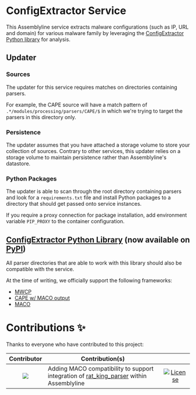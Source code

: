# ConfigExtractor Service

This Assemblyline service extracts malware configurations (such as IP, URL and domain) for various malware family by leveraging the [ConfigExtractor Python library](https://github.com/CybercentreCanada/configextractor-py) for analysis.

## Updater

### Sources

The updater for this service requires matches on directories containing parsers.

For example, the CAPE source will have a match pattern of `.*/modules/processing/parsers/CAPE/$` in which we're trying to target the parsers in this directory only.

### Persistence

The updater assumes that you have attached a storage volume to store your collection of sources. Contrary to other services, this updater relies on a storage volume to maintain persistence rather than Assemblyline's datastore.

### Python Packages

The updater is able to scan through the root directory containing parsers and look for a `requirements.txt` file and install Python packages to a directory that should get passed onto service instances.

If you require a proxy connection for package installation, add environment variable `PIP_PROXY` to the container configuration.

## [ConfigExtractor Python Library](https://github.com/CybercentreCanada/configextractor-py) (now available on [PyPI](https://pypi.org/project/configextractor-py/))

All parser directories that are able to work with this library should also be compatible with the service.

At the time of writing, we officially support the following frameworks:

- [MWCP](https://github.com/dod-cyber-crime-center/DC3-MWCP)
- [CAPE w/ MACO output](https://github.com/kevoreilly/CAPEv2)
- [MACO](https://github.com/CybercentreCanada/Maco)

# Contributions ✨

Thanks to everyone who have contributed to this project:

|                                                           Contributor                                                           | Contribution(s)                                                                                                                               |                                                                                                                                                             |
| :-----------------------------------------------------------------------------------------------------------------------------: | --------------------------------------------------------------------------------------------------------------------------------------------- | :---------------------------------------------------------------------------------------------------------------------------------------------------------: |
| <a href="https://github.com/jeFF0Falltrades"><img src="https://contrib.rocks/image?repo=jeFF0Falltrades/rat_king_parser" /></a> | Adding MACO compatibility to support integration of [rat_king_parser](https://github.com/jeFF0Falltrades/rat_king_parser) within Assemblyline | [![License](https://img.shields.io/github/license/jeFF0Falltrades/rat_king_parser)](https://github.com/jeFF0Falltrades/rat_king_parser/blob/master/LICENSE) |
